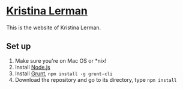 # [Kristina Lerman](https://kristinalerman.github.io/lerman/)
This is the website of Kristina Lerman.
## Set up
1. Make sure you're on Mac OS or *nix!
2. Install [Node.js](http://nodejs.org/)
3. Install [Grunt](http://gruntjs.com/), `npm install -g grunt-cli`
4. Download the repository and go to its directory, type `npm install`

